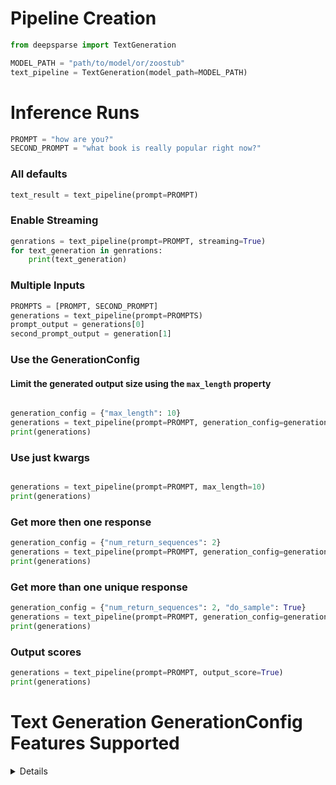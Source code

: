 # Pipeline Creation

```python
from deepsparse import TextGeneration

MODEL_PATH = "path/to/model/or/zoostub"
text_pipeline = TextGeneration(model_path=MODEL_PATH)

```

# Inference Runs

```python
PROMPT = "how are you?"
SECOND_PROMPT = "what book is really popular right now?"
```

### All defaults 
```python
text_result = text_pipeline(prompt=PROMPT)
```

### Enable Streaming
```python
genrations = text_pipeline(prompt=PROMPT, streaming=True)
for text_generation in genrations:
    print(text_generation)
```

### Multiple Inputs
```python
PROMPTS = [PROMPT, SECOND_PROMPT]
generations = text_pipeline(prompt=PROMPTS)
prompt_output = generations[0]
second_prompt_output = generation[1]
```

### Use the GenerationConfig
#### Limit the generated output size using the `max_length` property

```python

generation_config = {"max_length": 10}
generations = text_pipeline(prompt=PROMPT, generation_config=generation_config)
print(generations)

```
### Use just kwargs

```python

generations = text_pipeline(prompt=PROMPT, max_length=10)
print(generations)

```

### Get more then one response

```python
generation_config = {"num_return_sequences": 2}
generations = text_pipeline(prompt=PROMPT, generation_config=generation_config)
print(generations)
```

### Get more than one unique response

```python
generation_config = {"num_return_sequences": 2, "do_sample": True}
generations = text_pipeline(prompt=PROMPT, generation_config=generation_config)
print(generations)
```

### Output scores

```python
generations = text_pipeline(prompt=PROMPT, output_score=True)
print(generations)
```

<h1><summary>Text Generation GenerationConfig Features Supported </h1></summary>

<details>
<h2> Parameters controlling the output length: </h2>

| Feature | Description | Deepsparse Default | HuggingFace Default | Supported |
| :---    |      :----: |         :----:     |        :----:       |       ---:|
| max_length | Maximum length of generated tokens. Equal to input_prompt + max_new_tokens. Overridden by max_new_tokens | 1024 | 20 | Yes|
| max_new_tokens | Maximum number of tokens to generate, ignoring prompt tokens. | None | None | Yes |
| min_length | Minimum length of generated tokens. Equal to input_prompt + min_new_tokens. Overridden by min_new_tokens | - | 0 | No
| min_new_tokens | Minomum number of tokens to generate, ignoring prompt tokens. | - | None | No |
| max_time | - | - | - | No |

<br/>
<h2> Parameters for manipulation of the model output logits </h2>

| Feature | Description | Deepsparse Default | HuggingFace Default | Supported |
| :---    |      :----: |         :----:     |        :----:       |       ---:|
| top_k | The number of highest probability vocabulary tokens to keep for top-k-filtering | 0 | 50 | Yes
| top_p | Keep the generated tokens where its cumulative probability is >= top_p | 0.0 | 1.0 | Yes
| repetition_penalty | Penalty applied for generating new token. Existing token frequencies summed to subtraction the logit of its corresponding logit value | 0.0 | 1.0 | Yes |
| temperature | The temperature to use when sampling from the probability distribution computed from the logits. Higher values will result in more random samples. Should be greater than 0.0 | 1.0 | 1.0 | Yes |
| typical_p | - | - | - | No |
| epsilon_cutoff | - | - | - | No |
| eta_cutoff | - | - | - | No |
| diversity_penalty | - | - | - | No |
| length_penalty | - | - | - | No |
| bad_words_ids | - | - | - | No |
| force_words_ids | - | - | - | No |
| renormalize_logits | - | - | - | No |
| constraints | - | - | - | No |
| forced_bos_token_id | - | - | - | No |
| forced_eos_token_id | - | - | - | No |
| remove_invalid_values | - | - | - | No |
| exponential_decay_length_penalty | - | - | - | No |
| suppress_tokens | - | - | - | No |
| begin_suppress_tokens | - | - | - | No |
| forced_decoder_ids | - | - | - | No |

<br/>
<h2> Parameters that control the generation strategy used </h2>

| Feature | Description | Deepsparse Default | HuggingFace Default | Supported |
| :---    |      :----: |         :----:     |        :----:       |       ---:|
| do_sample | If True, will apply sampling from the probability distribution computed from the logits | False | False | Yes |

<br/>
<h2> Parameters for output variables: </h2>

| Feature | Description | Deepsparse Default | HuggingFace Default | Supported |
| :---    |      :----: |         :----:     |        :----:       |       ---:|
| num_return_sequences | The number of sequences generated for each prompt | 1 | 1 | Yes |
| output_scores | Whether to return the generated logits | False | False | Yes |
| return_dict_generate | - | - | - | No |

<br/>
<h2> Special Tokens: </h2>

| Feature | Description | Deepsparse Default | HuggingFace Default | Supported |
| :---    |      :----: |         :----:     |        :----:       |       ---:|
| pad_token_id | - | - | - | No |
| bos_token_id | - | - | - | No |
| eos_token_id | - | - | - | No |

</details>
<br/>
